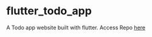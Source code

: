 # flutter_todo_app
A Todo app website built with flutter.
Access Repo [here](https://github.com/PeterAkande/Todo-App)
